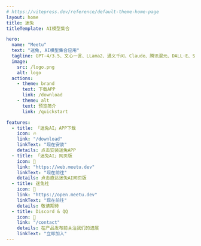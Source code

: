```yaml
---
# https://vitepress.dev/reference/default-theme-home-page
layout: home
title: 迷兔
titleTemplate: AI模型集合

hero:
  name: "Meetu"
  text: "迷兔, AI模型集合应用"
  tagline: GPT-4/3.5、文心一言、LLama2、通义千问、Claude、腾讯混元、DALL·E、SD等
  image:
    src: /logo.png
    alt: logo
  actions:
    - theme: brand
      text: 下载APP
      link: /download
    - theme: alt
      text: 预览简介
      link: /quickstart

features:
  - title: 「迷兔AI」APP下载
    icon: 🔥
    link: "/download"
    linkText: "现在安装"
    details: 点击安装迷兔APP
  - title: 「迷兔AI」网页版
    icon: 🎯
    link: "https://web.meetu.dev"
    linkText: "现在前往"
    details: 点击直达迷兔AI网页版
  - title: 迷兔社
    icon: 🚀
    link: "https://open.meetu.dev"
    linkText: "现在前往"
    details: 敬请期待
  - title: Discord & QQ
    icon: 👏
    link: "/contact"
    details: 在产品发布前关注我们的进展
    linkText: "立即加入"
---
```

